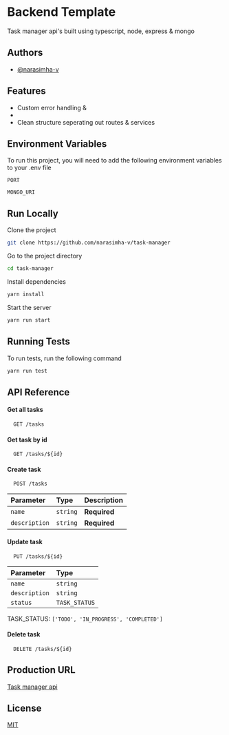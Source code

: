 # Backend Template

Task manager api's built using typescript, node, express & mongo

## Authors

-   [@narasimha-v](https://github.com/narasimha-v)

## Features

-   Custom error handling &
-
-   Clean structure seperating out routes & services

## Environment Variables

To run this project, you will need to add the following environment variables to your .env file

`PORT`

`MONGO_URI`

## Run Locally

Clone the project

```bash
git clone https://github.com/narasimha-v/task-manager
```

Go to the project directory

```bash
cd task-manager
```

Install dependencies

```bash
yarn install
```

Start the server

```bash
yarn run start
```

## Running Tests

To run tests, run the following command

```bash
yarn run test
```

## API Reference

#### Get all tasks

```http
  GET /tasks
```

#### Get task by id

```http
  GET /tasks/${id}
```

#### Create task

```http
  POST /tasks
```

| Parameter     | Type     | Description  |
| :------------ | :------- | :----------- |
| `name`        | `string` | **Required** |
| `description` | `string` | **Required** |

#### Update task

```http
  PUT /tasks/${id}
```

| Parameter     | Type          |
| :------------ | :------------ |
| `name`        | `string`      |
| `description` | `string`      |
| `status`      | `TASK_STATUS` |

TASK_STATUS: `['TODO', 'IN_PROGRESS', 'COMPLETED']`

#### Delete task

```http
  DELETE /tasks/${id}
```

## Production URL

[Task manager api](https://task-manager-qj1g.onrender.com)

## License

[MIT](https://choosealicense.com/licenses/mit/)
